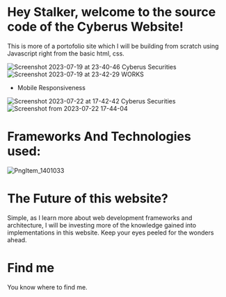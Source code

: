 # Hey Stalker, welcome to the source code of the Cyberus Website!
This is more of a portofolio site which I will be building from scratch using Javascript right from the basic html, css.


![Screenshot 2023-07-19 at 23-40-46 Cyberus Securities](https://github.com/WhiteHatCyberus/The-Cyberus-Website/assets/70995581/06bed206-415b-4220-9040-b8a62c09c778)
![Screenshot 2023-07-19 at 23-42-29 WORKS](https://github.com/WhiteHatCyberus/The-Cyberus-Website/assets/70995581/5b8b8b77-071b-4f14-8fda-d3d6f53ebf7e)

- Mobile Responsiveness

![Screenshot 2023-07-22 at 17-42-42 Cyberus Securities](https://github.com/WhiteHatCyberus/The-Cyberus-Website/assets/70995581/da07bba1-1f52-4e88-8bfd-79bb9c8f7345)
![Screenshot from 2023-07-22 17-44-04](https://github.com/WhiteHatCyberus/The-Cyberus-Website/assets/70995581/d12d14ea-af3d-4470-a4f5-319e004cfa9a)


# Frameworks And Technologies used:
![PngItem_1401033](https://github.com/WhiteHatCyberus/The-Cyberus-Website/assets/70995581/4415495d-87e6-4e73-9b5e-7b857d06b3f4)


# The Future of this website?
Simple, as I learn more about web development frameworks and architecture, I will be investing more of the knowledge gained into implementations in this website. Keep your eyes peeled for the wonders ahead.

# Find me
You know where to find me.
